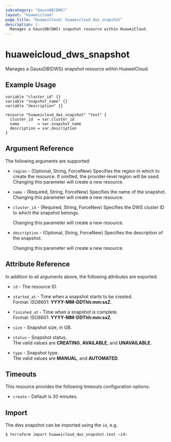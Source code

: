 ```yaml
---
subcategory: "GaussDB(DWS)"
layout: "huaweicloud"
page_title: "HuaweiCloud: huaweicloud_dws_snapshot"
description: |-
  Manages a GaussDB(DWS) snapshot resource within HuaweiCloud.
---
```


# huaweicloud_dws_snapshot

Manages a GaussDB(DWS) snapshot resource within HuaweiCloud.

## Example Usage

```hcl
variable "cluster_id" {}
variable "snapshot_name" {}
variable "description" {}

resource "huaweicloud_dws_snapshot" "test" {
  cluster_id  = var.cluster_id
  name        = var.snapshot_name
  description = var.description
}
```

## Argument Reference

The following arguments are supported:

* `region` - (Optional, String, ForceNew) Specifies the region in which to create the resource.
  If omitted, the provider-level region will be used. Changing this parameter will create a new resource.

* `name` - (Required, String, ForceNew) Specifies the name of the snapshot.
  Changing this parameter will create a new resource.

* `cluster_id` - (Required, String, ForceNew) Specifies the DWS cluster ID to which the snapshot belongs.

  Changing this parameter will create a new resource.

* `description` - (Optional, String, ForceNew) Specifies the description of the snapshot.

  Changing this parameter will create a new resource.

## Attribute Reference

In addition to all arguments above, the following attributes are exported:

* `id` - The resource ID.

* `started_at` - Time when a snapshot starts to be created.  
  Format: ISO8601: **YYYY-MM-DDThh:mm:ssZ**.

* `finished_at` - Time when a snapshot is complete.  
  Format: ISO8601: **YYYY-MM-DDThh:mm:ssZ**.

* `size` - Snapshot size, in GB.

* `status` - Snapshot status.  
  The valid values are **CREATING**, **AVAILABLE**, and **UNAVAILABLE**.

* `type` - Snapshot type.  
  The valid values are **MANUAL**, and **AUTOMATED**.

## Timeouts

This resource provides the following timeouts configuration options:

* `create` - Default is 30 minutes.

## Import

The dws snapshot can be imported using the `id`, e.g.

```bash
$ terraform import huaweicloud_dws_snapshot.test <id>
```
